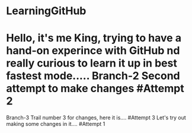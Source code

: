 # LearningGitHub
Hello, it's me King, trying to have a hand-on experince with GitHub nd really curious to learn it up in best fastest mode.....
 Branch-2
Second attempt to make changes
#Attempt 2
=======
Branch-3
Trail number 3 for changes, here it is....
#Attempt 3
Let's try out making some changes in it.... 
#Attempt 1

